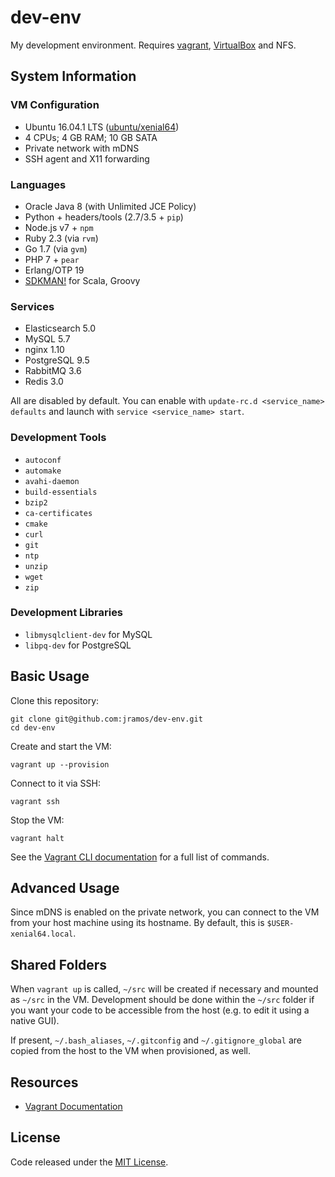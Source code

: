 # dev-env

My development environment. Requires [vagrant](http://www.vagrantup.com/downloads.html), [VirtualBox](https://www.virtualbox.org/wiki/Downloads) and NFS.

## System Information

### VM Configuration

  * Ubuntu 16.04.1 LTS ([ubuntu/xenial64](https://atlas.hashicorp.com/ubuntu/boxes/xenial64))
  * 4 CPUs; 4 GB RAM; 10 GB SATA
  * Private network with mDNS
  * SSH agent and X11 forwarding

### Languages

  * Oracle Java 8 (with Unlimited JCE Policy)
  * Python + headers/tools (2.7/3.5 + `pip`)
  * Node.js v7 + `npm`
  * Ruby 2.3 (via `rvm`)
  * Go 1.7 (via `gvm`)
  * PHP 7 + `pear`
  * Erlang/OTP 19
  * [SDKMAN!](http://sdkman.io/) for Scala, Groovy

### Services

  * Elasticsearch 5.0
  * MySQL 5.7
  * nginx 1.10
  * PostgreSQL 9.5
  * RabbitMQ 3.6
  * Redis 3.0

All are disabled by default. You can enable with `update-rc.d <service_name> defaults` and launch with `service <service_name> start`.

### Development Tools

  * `autoconf`
  * `automake`
  * `avahi-daemon`
  * `build-essentials`
  * `bzip2`
  * `ca-certificates`
  * `cmake`
  * `curl`
  * `git`
  * `ntp`
  * `unzip`
  * `wget`
  * `zip`

### Development Libraries

  * `libmysqlclient-dev` for MySQL
  * `libpq-dev` for PostgreSQL

## Basic Usage

Clone this repository:

    git clone git@github.com:jramos/dev-env.git
    cd dev-env

Create and start the VM:

    vagrant up --provision

Connect to it via SSH:

    vagrant ssh

Stop the VM:

    vagrant halt

See the [Vagrant CLI documentation](https://docs.vagrantup.com/v2/cli/index.html) for a full list of commands.

## Advanced Usage

Since mDNS is enabled on the private network, you can connect to the VM from your host machine using its hostname. By default, this is `$USER-xenial64.local`.

## Shared Folders

When `vagrant up` is called, `~/src` will be created if necessary and mounted as `~/src` in the VM. Development should be done within the `~/src` folder if you want your code to be accessible from the host (e.g. to edit it using a native GUI).

If present, `~/.bash_aliases`, `~/.gitconfig` and `~/.gitignore_global` are copied from the host to the VM when provisioned, as well.

## Resources

  * [Vagrant Documentation](https://docs.vagrantup.com/v2/)

## License

Code released under the [MIT License](LICENSE).
